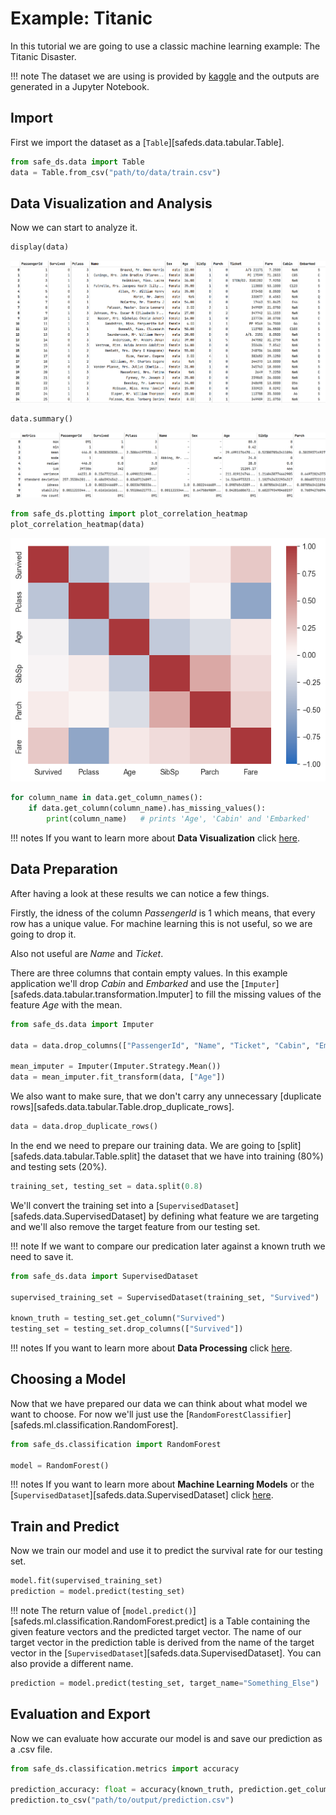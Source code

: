 # Example: Titanic

In this tutorial we are going to use a classic machine learning example: The Titanic Disaster.

!!! note
    The dataset we are using is provided by [kaggle](https://www.kaggle.com/c/titanic) and the outputs are generated in a Jupyter Notebook.

## Import

First we import the dataset as a [`Table`][safeds.data.tabular.Table].
```python
from safe_ds.data import Table
data = Table.from_csv("path/to/data/train.csv")
```

## Data Visualization and Analysis

Now we can start to analyze it.
```python
display(data)
```
![Table](./Resources/Table.png)

```python
data.summary()
```
![Summary](./Resources/Summary.png)

```python
from safe_ds.plotting import plot_correlation_heatmap
plot_correlation_heatmap(data)
```
![Summary](./Resources/Heatmap.png)

```python
for column_name in data.get_column_names():
    if data.get_column(column_name).has_missing_values():
        print(column_name)   # prints 'Age', 'Cabin' and 'Embarked'
```

!!! notes
    If you want to learn more about **Data Visualization** click [here](docs/Stdlib/python/Tutorials/visualization.md).

## Data Preparation


After having a look at these results we can notice a few things.

Firstly, the idness of the column *PassengerId* is 1 which means, that every row has a unique value.
For machine learning this is not useful, so we are going to drop it.

Also not useful are *Name* and *Ticket*.

There are three columns that contain empty values. In this example application we'll drop *Cabin* and *Embarked* and use
the [`Imputer`][safeds.data.tabular.transformation.Imputer] to fill the missing values of the feature *Age* with the mean.


[comment]: <> (We should use remove_outliers here, but the method is currently broken)

```python
from safe_ds.data import Imputer

data = data.drop_columns(["PassengerId", "Name", "Ticket", "Cabin", "Embarked"])

mean_imputer = Imputer(Imputer.Strategy.Mean())
data = mean_imputer.fit_transform(data, ["Age"])
```

We also want to make sure, that we don't carry any unnecessary [duplicate rows][safeds.data.tabular.Table.drop_duplicate_rows].
```python
data = data.drop_duplicate_rows()
```

In the end we need to prepare our training data. We are going to [split][safeds.data.tabular.Table.split] the dataset that we have into training (80%) and testing sets (20%).
```python
training_set, testing_set = data.split(0.8)
```

We'll convert the training set into a [`SupervisedDataset`][safeds.data.SupervisedDataset] by defining what feature we are targeting and we'll also
remove the target feature from our testing set.

!!! note
    If we want to compare our predication later against a known truth we need to save it.
```python
from safe_ds.data import SupervisedDataset

supervised_training_set = SupervisedDataset(training_set, "Survived")

known_truth = testing_set.get_column("Survived")
testing_set = testing_set.drop_columns(["Survived"])
```

!!! notes
    If you want to learn more about **Data Processing** click [here](/docs/Stdlib/python/Tutorials/data_processing.md).

## Choosing a Model


Now that we have prepared our data we can think about what model we want to choose. For now we'll just use the [`RandomForestClassifier`][safeds.ml.classification.RandomForest].

```python
from safe_ds.classification import RandomForest

model = RandomForest()
```

!!! notes
        If you want to learn more about **Machine Learning Models** or the [`SupervisedDataset`][safeds.data.SupervisedDataset] click [here](/docs/Stdlib/python/Tutorials/machine_learning.md).

## Train and Predict


Now we train our model and use it to predict the survival rate for our testing set.

```python
model.fit(supervised_training_set)
prediction = model.predict(testing_set)
```
!!! note
    The return value of [`model.predict()`][safeds.ml.classification.RandomForest.predict] is a Table containing the given feature vectors and the predicted target vector. The name of our target vector in the prediction table is derived from the name of the target vector in the [`SupervisedDataset`][safeds.data.SupervisedDataset]. You can also provide a different name.

```python
prediction = model.predict(testing_set, target_name="Something_Else")
```

## Evaluation and Export


Now we can evaluate how accurate our model is and save our prediction as a .csv file.
```python
from safe_ds.classification.metrics import accuracy

prediction_accuracy: float = accuracy(known_truth, prediction.get_column("Survived"))
prediction.to_csv("path/to/output/prediction.csv")
```
